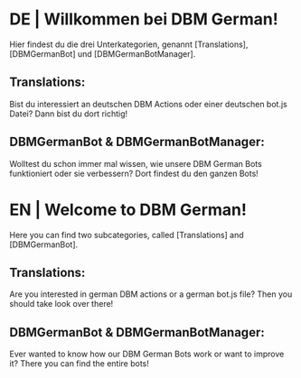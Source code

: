 # DE | Willkommen bei DBM German!
Hier findest du die drei Unterkategorien, genannt [Translations], [DBMGermanBot] und [DBMGermanBotManager].

## Translations:
Bist du interessiert an deutschen DBM Actions oder einer deutschen bot.js Datei? Dann bist du dort richtig!

## DBMGermanBot & DBMGermanBotManager:
Wolltest du schon immer mal wissen, wie unsere DBM German Bots funktioniert oder sie verbessern? Dort findest du den ganzen Bots!



# EN | Welcome to DBM German!
Here you can find two subcategories, called [Translations] and [DBMGermanBot].

## Translations:
Are you interested in german DBM actions or a german bot.js file? Then you should take look over there!

## DBMGermanBot & DBMGermanBotManager:
Ever wanted to know how our DBM German Bots work or want to improve it? There you can find the entire bots!
